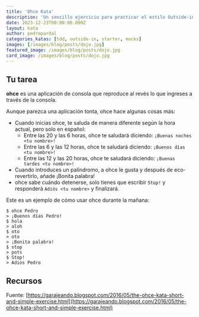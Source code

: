 ```yaml
---
title: 'Ohce Kata'
description: 'Un sencillo ejercicio para practicar el estilo Outside-in de Test-driven development.'
date: 2023-12-23T00:00:00.000Z
layout: kata
author: pedropardal
categories_katas: [tdd, outside-in, starter, mocks]
images: [/images/blog/posts/dojo.jpg]
featured_image: /images/blog/posts/dojo.jpg
card_image: /images/blog/posts/dojo.jpg
---
```


## Tu tarea

**ohce** es una aplicación de consola que reproduce al revés lo que ingreses a través de la consola.

Aunque parezca una aplicación tonta, ohce hace algunas cosas más:

- Cuando inicias ohce, te saluda de manera diferente según la hora actual, pero solo en español:
  - Entre las 20 y las 6 horas, ohce te saludará diciendo: `¡Buenas noches <tu nombre>!`
  - Entre las 6 y las 12 horas, ohce te saludará diciendo: `¡Buenos días <tu nombre>!`
  - Entre las 12 y las 20 horas, ohce te saludará diciendo: `¡Buenas tardes <tu nombre>!`
- Cuando introduces un palíndromo, a ohce le gusta y después de eco-revertirlo, añade ¡Bonita palabra!
- ohce sabe cuándo detenerse, solo tienes que escribir `Stop!` y responderá `Adiós <tu nombre>` y finalizará.

Este es un ejemplo de cómo usar ohce durante la mañana:

```
$ ohce Pedro
> ¡Buenos días Pedro!
$ hola
> aloh
$ oto
> oto
> ¡Bonita palabra!
$ stop
> pots
$ Stop!
> Adios Pedro
```

## Recursos

Fuente: [https://garajeando.blogspot.com/2016/05/the-ohce-kata-short-and-simple-exercise.html](https://garajeando.blogspot.com/2016/05/the-ohce-kata-short-and-simple-exercise.html)
